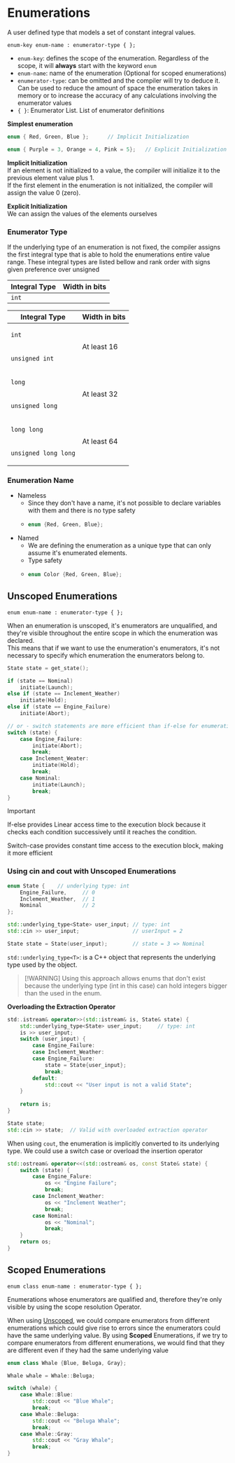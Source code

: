 # Enumerations

A user defined type that models a set of constant integral values.

`enum-key enum-name : enumerator-type { };`

- `enum-key`: defines the scope of the enumeration. Regardless of the scope, it will **always** start with the
  keyword `enum`
- `enum-name`: name of the enumeration (Optional for scoped enumerations)
- `enumerator-type`: can be omitted and the compiler will try to deduce it. Can be used to reduce the amount of space
  the enumeration takes in memory or to increase the accuracy of any calculations involving the enumerator values
- `{ }`: Enumerator List. List of enumerator definitions

**Simplest enumeration**

```c++
enum { Red, Green, Blue };      // Implicit Initialization

enum { Purple = 3, Orange = 4, Pink = 5};   // Explicit Initialization
```

**Implicit Initialization**  
If an element is not initialized to a value, the compiler will initialize it to the previous element value plus 1.  
If the first element in the enumeration is not initialized, the compiler will assign the value 0 (zero).

**Explicit Initialization**  
We can assign the values of the elements ourselves

### Enumerator Type

If the underlying type of an enumeration is not fixed, the compiler assigns the first integral type that is able to hold
the enumerations entire value range. These integral types are listed bellow and rank order with signs given preference
over unsigned

| Integral Type | Width in bits |
|---------------|:-------------:|
| `int`         |

<table>
<thead>
<tr>
<th>Integral Type</th>
<th>Width in bits</th>
</tr>
</thead>
<tbody>
<tr>
<td>

`int`
</td>
<td rowspan="2">At least 16</td>
</tr>
<tr>
<td>

`unsigned int`
</td>
</tr>
<tr>
<td>

`long`
</td>
<td rowspan="2">At least 32</td>
</tr>
<tr>
<td>

`unsigned long`
</td>
</tr>
<tr>
<td>

`long long`
</td>
<td rowspan="2">At least 64</td>
</tr>
<tr>
<td>

`unsigned long long`
</td>
</tr>

</tbody>
</table>

### Enumeration Name

- Nameless
    - Since they don't have a name, it's not possible to declare variables with them and there is no type safety
    - ```c++
      enum {Red, Green, Blue};
      ```
- Named
    - We are defining the enumeration as a unique type that can only assume it's enumerated elements.
    - Type safety
    - ```c++ 
      enum Color {Red, Green, Blue};
      ```

## Unscoped Enumerations

`enum enum-name : enumerator-type { };`

When an enumeration is unscoped, it's enumerators are unqualified, and they're visible throughout the entire scope in
which the enumeration was declared.  
This means that if we want to use the enumeration's enumerators, it's not necessary to specify which enumeration the
enumerators belong to.

```c++
State state = get_state();

if (state == Nominal) 
    initiate(Launch);
else if (state == Inclement_Weather)
    initiate(Hold);
else if (state == Engine_Failure)
    initiate(Abort);

// or - switch statements are more efficient than if-else for enumerations
switch (state) {
    case Engine_Failure:
        initiate(Abort);
        break;
    case Inclement_Weater:
        initiate(Hold);
        break;
    case Nominal:
        initiate(Launch);
        break;
}
```

> [!IMPORTANT]
> If-else provides Linear access time to the execution block because it checks each condition successively until it
> reaches the condition.
>
> Switch-case provides constant time access to the execution block, making it more efficient

### Using cin and cout with Unscoped Enumerations

```c++
enum State {    // underlying type: int
    Engine_Failure,     // 0 
    Inclement_Weather,  // 1
    Nominal             // 2
};       

std::underlying_type<State> user_input; // type: int
std::cin >> user_input;                 // userInput = 2

State state = State(user_input);        // state = 3 => Nominal
```

`std::underlying_type<T>`: is a C++ object that represents the underlying type used by the object.

> [!WARNING] Using this approach allows enums that don't exist because the underlying type (int in this case) can hold
> integers bigger than the used in the enum.

**Overloading the Extraction Operator**

```c++
std:.istream& operator>>(std::istream& is, State& state) {
    std::underlying_type<State> user_input;     // type: int
    is >> user_input;
    switch (user_input) {
        case Engine_Failure: 
        case Inclement_Weather: 
        case Engine_Failure: 
            state = State{user_input}; 
            break;
        default:
            std::cout << "User input is not a valid State";
    }
    
    return is;
}

State state;
std::cin >> state;  // Valid with overloaded extraction operator
```

When using `cout`, the enumeration is implicitly converted to its underlying type. We could use a switch case or
overload the insertion operator

```c++
std::ostream& operator<<(std::ostream& os, const State& state) {
    switch (state) {
        case Engine_Falure:
            os << "Engine Failure";
            break;
        case Inclement_Weather:
            os << "Inclement Weather";
            break;
        case Nominal:
            os << "Nominal";
            break;
    }
    return os;
}
```

## Scoped Enumerations

`enum class enum-name : enumerator-type { };`

Enumerations whose enumerators are qualified and, therefore they're only visible by using the scope resolution Operator.

When using [Unscoped](#unscoped-enumerations), we could compare enumerators from different enumerations which could give
rise to errors since the enumerators could have the same underlying value. By using **Scoped** Enumerations, if we try
to compare enumerators from different enumerations, we would find that they are different even if they had the same
underlying value

```c++
enum class Whale {Blue, Beluga, Gray};

Whale whale = Whale::Beluga;

switch (whale) {
    case Whale::Blue:
        std::cout << "Blue Whale";
        break;
    case Whale::Beluga:
        std::cout << "Beluga Whale";
        break;
    case Whale::Gray:
        std::cout << "Gray Whale";
        break;
}
```



